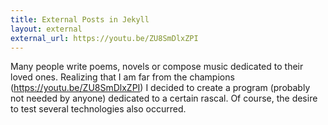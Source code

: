 ```yaml
---
title: External Posts in Jekyll
layout: external
external_url: https://youtu.be/ZU8SmDlxZPI
---
```

Many people write poems, novels or compose music dedicated to their loved ones.
Realizing that I am far from the champions (https://youtu.be/ZU8SmDlxZPI) I decided to create a program (probably not needed by anyone) dedicated to a certain rascal. Of course, the desire to test several technologies also occurred.
